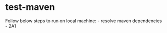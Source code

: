 # test-maven

Follow below steps to run on local machine: <incomplete>
	- resolve maven dependencies
  	- 2A1
